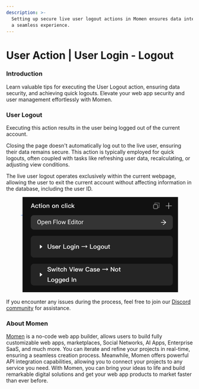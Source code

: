 ```yaml
---
description: >-
  Setting up secure live user logout actions in Momen ensures data integrity and
  a seamless experience.
---
```


# User Action | User Login - Logout

### **Introduction**

Learn valuable tips for executing the User Logout action, ensuring data security, and achieving quick logouts. Elevate your web app security and user management effortlessly with Momen.

### **User Logout**

Executing this action results in the user being logged out of the current account.

Closing the page doesn't automatically log out to the live user, ensuring their data remains secure. This action is typically employed for quick logouts, often coupled with tasks like refreshing user data, recalculating, or adjusting view conditions.

The live user logout operates exclusively within the current webpage, allowing the user to exit the current account without affecting information in the database, including the user ID.

<figure><img src="../../../../.gitbook/assets/0 (28).png" alt="Momen editor settings for user logout."><figcaption></figcaption></figure>

If you encounter any issues during the process, feel free to join our [Discord community](https://discord.com/invite/UCyhySSXfz) for assistance.

### **About Momen​​**

[Momen](https://momen.app/?channel=blog-about) is a no-code web app builder, allows users to build fully customizable web apps, marketplaces, Social Networks, AI Apps, Enterprise SaaS, and much more. You can iterate and refine your projects in real-time, ensuring a seamless creation process. Meanwhile, Momen offers powerful API integration capabilities, allowing you to connect your projects to any service you need. With Momen, you can bring your ideas to life and build remarkable digital solutions and get your web app products to market faster than ever before.​​
